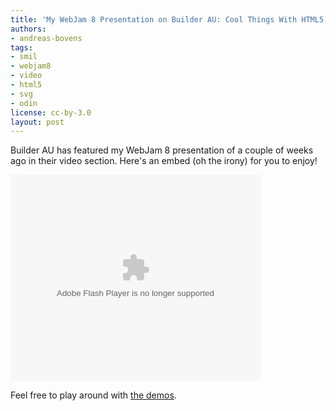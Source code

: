 ```yaml
---
title: 'My WebJam 8 Presentation on Builder AU: Cool Things With HTML5, SVG and SMIL'
authors:
- andreas-bovens
tags:
- smil
- webjam8
- video
- html5
- svg
- odin
license: cc-by-3.0
layout: post
---
```


<p>Builder AU has featured my WebJam 8 presentation of a couple of weeks ago in their video section. Here&#39;s an embed (oh the irony) for you to enjoy!</p>
<object width="400" height="330"><param name="movie" value="http://www.builderau.com.au/video/embed/22462661" /><param name="allowfullscreen" value="true" /><embed src="http://www.builderau.com.au/video/embed/22462661" type="application/x-shockwave-flash" allowfullscreen="true" width="400" height="330" allowscriptaccess="never" /></object>
<p>Feel free to play around with <a href="http://people.opera.com/andreasb/demos/">the demos</a>.</p>
